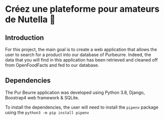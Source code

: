 # Créez une plateforme pour amateurs de Nutella 🍫

## Introduction

For this project, the main goal is to create a web application that allows the user to search for a product into our database of Purbeurre. Indeed, the data that you will find in this application has been retrieved and cleaned off from OpenFoodFacts and fed to our database.

## Dependencies

The Pur Beurre application was developed using Python 3.8, Django, Boostrap4 web framework & SQLite.

To install the dependencies, the user will need to install the `pipenv` package using the `python3 -m pip install pipenv`




